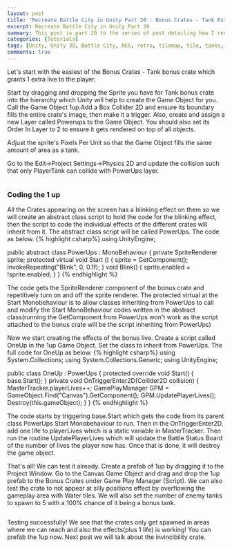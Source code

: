 ```yaml
---
layout: post
title: "Recreate Battle City in Unity Part 20 : Bonus Crates - Tank Extra Live"
excerpt: Recreate Battle City in Unity Part 20
summary: This post is part 20 to the series of post detailing how I recreate Battle City in Unity
categories: [Tutorials]
tags: [Unity, Unity 3D, Battle City, NES, retro, tilemap, tile, tanks, gaming, classic]
comments: true
---
```


Let's start with the easiest of the Bonus Crates - Tank bonus crate which grants 1 extra live to the player.

Start by dragging and dropping the Sprite you have for Tank bonus crate into the hierarchy which Unity will help to create the Game Object for you. Call the Game Object <keyword>1up</keyword>.Add a <keyword>Box Collider 2D</keyword> and ensure its boundary fills the entire crate's image, then make it a trigger. Also, create and assign a new Layer called <keyword>Powerups</keyword> to the Game Object. You should also set its <keyword>Order In Layer to 2</keyword> to ensure it gets rendered on top of all objects.

<div class="info">Adjust the sprite's Pixels Per Unit so that the Game Object fills the same amount of area as a tank.</div>

<img src="{{ site.baseurl }}/images/BattleCity_BonusLive_1.png" alt="">

Go to the <keyword>Edit->Project Settings->Physics 2D</keyword> and update the collision such that only PlayerTank can collide with PowerUps layer.

<img src="{{ site.baseurl }}/images/BattleCity_BonusLive_2.png" alt="">

### Coding the 1 up

All the Crates appearing on the screen has a blinking effect on them so we will create an abstract class script to hold the code for the blinking effect, then the script to code the individual effects of the different crates will inherit from it. The abstract class script will be called <keyword>PowerUps</keyword>. The code as below.
{% highlight csharp%}
using UnityEngine;

public abstract class PowerUps : MonoBehaviour {
    private SpriteRenderer sprite;
    protected virtual void Start () {
        sprite = GetComponent<SpriteRenderer>();
        InvokeRepeating("Blink", 0, 0.1f);
    }
    void Blink()
    {
        sprite.enabled = !sprite.enabled;
    }
}
{% endhighlight %}

<div class="info"> The code gets the SpriteRenderer component of the bonus crate and repetitively turn on and off the sprite renderer. The protected virtual at the Start Monobehaviour is to allow classes inheriting from PowerUps to call and modify the Start MonoBehaviour codes written in the abstract class(running the GetComponent from PowerUps won't work as the script attached to the bonus crate will be the script inheriting from PowerUps)</div>

Now we start creating the effects of the bonus live. Create a script called OneUp in the 1up Game Object. Set the class to inherit from PowerUps. The full code for OneUp as below.
{% highlight csharp%}
using System.Collections;
using System.Collections.Generic;
using UnityEngine;

public class OneUp : PowerUps
{
    protected override void Start()
    {
        base.Start();
    }
    private void OnTriggerEnter2D(Collider2D collision)
    {
        MasterTracker.playerLives++;
        GamePlayManager GPM = GameObject.Find("Canvas").GetComponent<GamePlayManager>();
        GPM.UpdatePlayerLives();
        Destroy(this.gameObject);
    }
}
{% endhighlight %}

<div class="info">The code starts by triggering <keyword>base.Start</keyword> which gets the code from its parent class PowerUps Start Monobehaviour to run. Then in the <keyword>OnTriggerEnter2D</keyword>, add one life to <keyword>playerLives</keyword> which is a static variable in <keyword>MasterTracker</keyword>. Then run the routine <keyword>UpdatePlayerLives</keyword> which will update the Battle Status Board of the number of lives the player now has. Once that is done, it will destroy the game object.</div>

That's all! We can test it already. <keyword>Create a prefab of 1up</keyword> by dragging it to the Project Window. Go to the Canvas Game Object and drag and drop the 1up prefab to the Bonus Crates under Game Play Manager (Script). We can also test the crate to not appear at silly positions effect by overflowing the gameplay area with Water tiles. We will also set the number of enemy tanks to spawn to 5 with a 100% chance of it being a bonus tank.

<img src="{{ site.baseurl }}/images/BattleCity_BonusLive_3.gif" alt="">

Testing successfully! We see that the crates only get spawned in areas where we can reach and also the effects(plus 1 life) is working! You can prefab the 1up now. Next post we will talk about the invincibility crate.
